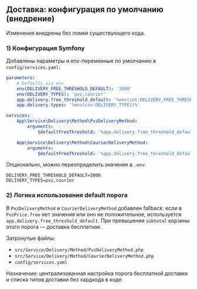 ## Доставка: конфигурация по умолчанию (внедрение)

Изменения внедрены без ломки существующего кода.

### 1) Конфигурация Symfony

Добавлены параметры и env-переменные по умолчанию в `config/services.yaml`:

```yaml
parameters:
    # Defaults via env
    env(DELIVERY_FREE_THRESHOLD_DEFAULT): '3000'
    env(DELIVERY_TYPES): 'pvz,courier'
    app.delivery.free_threshold_default: '%env(int:DELIVERY_FREE_THRESHOLD_DEFAULT)%'
    app.delivery.types: '%env(csv:DELIVERY_TYPES)%'

services:
    App\Service\Delivery\Method\PvzDeliveryMethod:
        arguments:
            $defaultFreeThreshold: '%app.delivery.free_threshold_default%'

    App\Service\Delivery\Method\CourierDeliveryMethod:
        arguments:
            $defaultFreeThreshold: '%app.delivery.free_threshold_default%'
```

Опционально, можно переопределить значения в `.env`:

```dotenv
DELIVERY_FREE_THRESHOLD_DEFAULT=3000
DELIVERY_TYPES=pvz,courier
```

### 2) Логика использования default порога

В `PvzDeliveryMethod` и `CourierDeliveryMethod` добавлен fallback: если в `PvzPrice.free` нет значения или оно не положительное, используется `app.delivery.free_threshold_default`. При превышении `subtotal` корзины этого порога — доставка бесплатная.

Затронутые файлы:
- `src/Service/Delivery/Method/PvzDeliveryMethod.php`
- `src/Service/Delivery/Method/CourierDeliveryMethod.php`
- `config/services.yaml`

Назначение: централизованная настройка порога бесплатной доставки и списка типов доставки без хардкода в коде.


